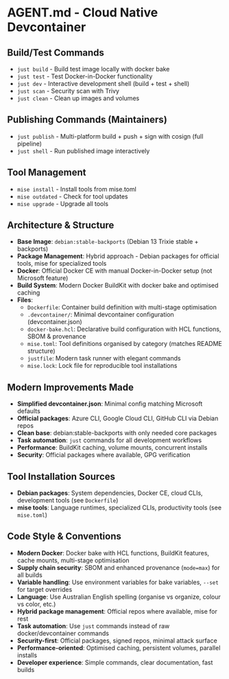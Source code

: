 # AGENT.md - Cloud Native Devcontainer

## Build/Test Commands
- `just build` - Build test image locally with docker bake
- `just test` - Test Docker-in-Docker functionality
- `just dev` - Interactive development shell (build + test + shell)
- `just scan` - Security scan with Trivy
- `just clean` - Clean up images and volumes

## Publishing Commands (Maintainers)
- `just publish` - Multi-platform build + push + sign with cosign (full pipeline) 
- `just shell` - Run published image interactively

## Tool Management
- `mise install` - Install tools from mise.toml
- `mise outdated` - Check for tool updates
- `mise upgrade` - Upgrade all tools

## Architecture & Structure
- **Base Image**: `debian:stable-backports` (Debian 13 Trixie stable + backports)
- **Package Management**: Hybrid approach - Debian packages for official tools, mise for specialized tools
- **Docker**: Official Docker CE with manual Docker-in-Docker setup (not Microsoft feature)
- **Build System**: Modern Docker BuildKit with docker bake and optimised caching
- **Files**:
  - `Dockerfile`: Container build definition with multi-stage optimisation
  - `.devcontainer/`: Minimal devcontainer configuration (devcontainer.json)
  - `docker-bake.hcl`: Declarative build configuration with HCL functions, SBOM & provenance
  - `mise.toml`: Tool definitions organised by category (matches README structure)
  - `justfile`: Modern task runner with elegant commands
  - `mise.lock`: Lock file for reproducible tool installations

## Modern Improvements Made
- **Simplified devcontainer.json**: Minimal config matching Microsoft defaults
- **Official packages**: Azure CLI, Google Cloud CLI, GitHub CLI via Debian repos
- **Clean base**: debian:stable-backports with only needed core packages
- **Task automation**: `just` commands for all development workflows
- **Performance**: BuildKit caching, volume mounts, concurrent installs
- **Security**: Official packages where available, GPG verification

## Tool Installation Sources
- **Debian packages**: System dependencies, Docker CE, cloud CLIs, development tools (see `Dockerfile`)
- **mise tools**: Language runtimes, specialized CLIs, productivity tools (see `mise.toml`)

## Code Style & Conventions
- **Modern Docker**: Docker bake with HCL functions, BuildKit features, cache mounts, multi-stage optimisation
- **Supply chain security**: SBOM and enhanced provenance (`mode=max`) for all builds
- **Variable handling**: Use environment variables for bake variables, `--set` for target overrides
- **Language**: Use Australian English spelling (organise vs organize, colour vs color, etc.)
- **Hybrid package management**: Official repos where available, mise for rest
- **Task automation**: Use `just` commands instead of raw docker/devcontainer commands
- **Security-first**: Official packages, signed repos, minimal attack surface
- **Performance-oriented**: Optimised caching, persistent volumes, parallel installs
- **Developer experience**: Simple commands, clear documentation, fast builds
